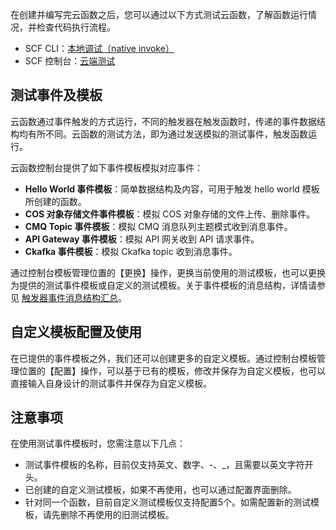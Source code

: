 在创建并编写完云函数之后，您可以通过以下方式测试云函数，了解函数运行情况，并检查代码执行流程。

- SCF CLI：[本地调试（native invoke）](<https://intl.cloud.tencent.com/document/product/583/32760>)
- SCF 控制台：[云端测试](<https://intl.cloud.tencent.com/document/product/583/32742>)

## 测试事件及模板

云函数通过事件触发的方式运行，不同的触发器在触发函数时，传递的事件数据结构均有所不同。云函数的测试方法，即为通过发送模拟的测试事件，触发函数运行。

云函数控制台提供了如下事件模板模拟对应事件：

* **Hello World 事件模板**：简单数据结构及内容，可用于触发 hello world 模板所创建的函数。
* **COS 对象存储文件事件模板**：模拟 COS 对象存储的文件上传、删除事件。
* **CMQ Topic 事件模板**：模拟 CMQ 消息队列主题模式收到消息事件。
* **API Gateway 事件模板**：模拟 API 网关收到 API 请求事件。
* **Ckafka 事件模板**：模拟 Ckafka topic 收到消息事件。

通过控制台模板管理位置的【更换】操作，更换当前使用的测试模板，也可以更换为提供的测试事件模板或自定义的测试模板。关于事件模板的消息结构，详情请参见 [触发器事件消息结构汇总](<https://intl.cloud.tencent.com/document/product/583/31439>)。

## 自定义模板配置及使用

在已提供的事件模板之外，我们还可以创建更多的自定义模板。通过控制台模板管理位置的【配置】操作，可以基于已有的模板，修改并保存为自定义模板，也可以直接输入自身设计的测试事件并保存为自定义模板。

## 注意事项
在使用测试事件模板时，您需注意以下几点：
- 测试事件模板的名称，目前仅支持英文、数字、-、\_，且需要以英文字符开头。
- 已创建的自定义测试模板，如果不再使用，也可以通过配置界面删除。
- 针对同一个函数，目前自定义测试模板仅支持配置5个。如需配置新的测试模板，请先删除不再使用的旧测试模板。


